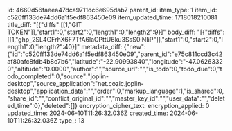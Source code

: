 id: 4660d56faeea47dca9711dc6e695dab7
parent_id: 
item_type: 1
item_id: c520ff133de74dd6a1f5edf863450e09
item_updated_time: 1718018210081
title_diff: "[{\"diffs\":[[1,\"GIT TOKEN\"]],\"start1\":0,\"start2\":0,\"length1\":0,\"length2\":9}]"
body_diff: "[{\"diffs\":[[1,\"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\"]],\"start1\":0,\"start2\":0,\"length1\":0,\"length2\":40}]"
metadata_diff: {"new":{"id":"c520ff133de74dd6a1f5edf863450e09","parent_id":"e75c811ccd3c42af80afc8fdb4b8c7b6","latitude":"-22.90993840","longitude":"-47.06263320","altitude":"0.0000","author":"","source_url":"","is_todo":0,"todo_due":0,"todo_completed":0,"source":"joplin-desktop","source_application":"net.cozic.joplin-desktop","application_data":"","order":0,"markup_language":1,"is_shared":0,"share_id":"","conflict_original_id":"","master_key_id":"","user_data":"","deleted_time":0},"deleted":[]}
encryption_cipher_text: 
encryption_applied: 0
updated_time: 2024-06-10T11:26:32.036Z
created_time: 2024-06-10T11:26:32.036Z
type_: 13